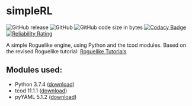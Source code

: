 # simpleRL
![GitHub release](https://img.shields.io/github/release/cariosecus/simpleRL)
![GitHub](https://img.shields.io/github/license/cariosecus/simpleRL)
![GitHub code size in bytes](https://img.shields.io/github/languages/code-size/cariosecus/simpleRL)
[![Codacy Badge](https://api.codacy.com/project/badge/Grade/e689986a046a41ceb4fa882eb56132f2)](https://www.codacy.com?utm_source=github.com&amp;utm_medium=referral&amp;utm_content=cariosecus/simpleRL&amp;utm_campaign=Badge_Grade)
[![Reliability Rating](https://sonarcloud.io/api/project_badges/measure?project=cariosecus_simpleRL&metric=reliability_rating)](https://sonarcloud.io/dashboard?id=cariosecus_simpleRL)

 A simple Roguelike engine, using Python and the tcod modules. Based on the revised Roguelike tutorial: [Roguelike Tutorials](http://www.rogueliketutorials.com/)

## Modules used:
* Python 3.7.4 ([download](https://www.python.org/downloads/))
* tcod 11.1.1 ([download](https://pypi.org/project/tcod/))
* pyYAML 5.1.2 ([download](https://pypi.org/project/PyYAML/))
